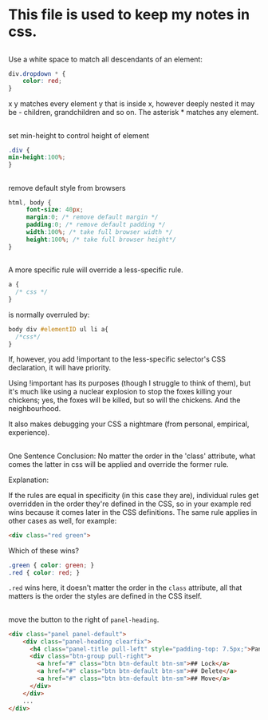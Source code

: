 # This file is used to keep my notes in css.
## 
Use a white space to match all descendants of an element:
```css
div.dropdown * {
    color: red;
}
```
x y matches every element y that is inside x, however deeply nested it may be - children, grandchildren and so on.
The asterisk * matches any element.


## 
set min-height to control height of element
```css
.div {
min-height:100%;
}
```


## 
remove default style from browsers
```css
html, body {
     font-size: 40px;      
     margin:0; /* remove default margin */
     padding:0; /* remove default padding */
     width:100%; /* take full browser width */
     height:100%; /* take full browser height*/
}
```


## 
A more specific rule will override a less-specific rule.
```css
a {
  /* css */
}
```
is normally overruled by:
```css
body div #elementID ul li a{
  /*css*/
}
```
If, however, you add !important to the less-specific selector's CSS declaration, it will have priority.

Using !important has its purposes (though I struggle to think of them), but it's much like using a nuclear explosion to stop the foxes killing your chickens; yes, the foxes will be killed, but so will the chickens. And the neighbourhood.

It also makes debugging your CSS a nightmare (from personal, empirical, experience).

##
One Sentence Conclusion: No matter the order in the 'class' attribute, what comes the latter in css will be applied and override the former rule.

Explanation:

If the rules are equal in specificity (in this case they are), individual rules get overridden in the order they're defined in the CSS, so in your example red wins because it comes later in the CSS definitions. The same rule applies in other cases as well, for example:
```html
<div class="red green">
```
Which of these wins?
```css
.green { color: green; }
.red { color: red; }
```
`.red` wins here, it doesn't matter the order in the `class` attribute, all that matters is the order the styles are defined in the CSS itself.

##

move the button to the right of `panel-heading`.
```html
<div class="panel panel-default">
    <div class="panel-heading clearfix">
      <h4 class="panel-title pull-left" style="padding-top: 7.5px;">Panel header</h4>
      <div class="btn-group pull-right">
        <a href="#" class="btn btn-default btn-sm">## Lock</a>
        <a href="#" class="btn btn-default btn-sm">## Delete</a>
        <a href="#" class="btn btn-default btn-sm">## Move</a>
      </div>
    </div>
    ...
</div>
```

